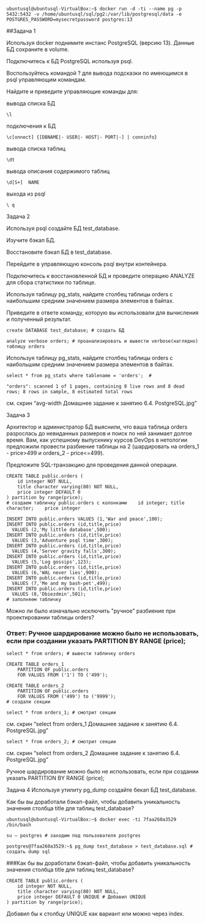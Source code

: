 ````
ubuntusql@ubuntusql-VirtualBox:~$ docker run -d -ti --name pg -p 5432:5432 -v /home/ubuntusql/sql/pg2:/var/lib/postgresql/data -e POSTGRES_PASSWORD=mysecretpassword postgres:13
````

##Задача 1

Используя docker поднимите инстанс PostgreSQL (версию 13). Данные БД сохраните в volume.

Подключитесь к БД PostgreSQL используя psql.

Воспользуйтесь командой \? для вывода подсказки по имеющимся в psql управляющим командам.

Найдите и приведите управляющие команды для:

вывода списка БД
````
\l
````
подключения к БД
````
\c[onnect] {[DBNAME|- USER|- HOST|- PORT|-] | conninfo}
````
вывода списка таблиц
````
\dt 
````
вывода описания содержимого таблиц
````
\d[S+]  NAME
````
выхода из psql
````
\ q
````

Задача 2

Используя psql создайте БД test_database.

Изучите бэкап БД.

Восстановите бэкап БД в test_database.

Перейдите в управляющую консоль psql внутри контейнера.

Подключитесь к восстановленной БД и проведите операцию ANALYZE для сбора статистики по таблице.

Используя таблицу pg_stats, найдите столбец таблицы orders с наибольшим средним значением размера элементов в байтах.

Приведите в ответе команду, которую вы использовали для вычисления и полученный результат.

````
create DATABASE test_database; # создать БД
````

````
analyze verbose orders; # проанализировать и вывести verbose(наглядно) таблицу orders 
````
Используя таблицу pg_stats, найдите столбец таблицы orders с наибольшим средним значением размера элементов в байтах.
````
select * from pg_stats where tablename = 'orders';  #

"orders": scanned 1 of 1 pages, containing 8 live rows and 8 dead rows; 8 rows in sample, 8 estimated total rows
````
см. скрин “avg-width Домашнее задание к занятию 6.4. PostgreSQL.jpg”

Задача 3

Архитектор и администратор БД выяснили, что ваша таблица orders разрослась до невиданных размеров и поиск по ней занимает долгое время. Вам, как успешному выпускнику курсов DevOps в нетологии предложили провести разбиение таблицы на 2 (шардировать на orders_1 - price>499 и orders_2 - price<=499).

Предложите SQL-транзакцию для проведения данной операции.

````
CREATE TABLE public.orders (
    id integer NOT NULL,
    title character varying(80) NOT NULL,
    price integer DEFAULT 0
) partition by range(price);
# создаем табличку public.orders с колонками    id integer; title character;    price integer
````

````
INSERT INTO public.orders VALUES (1,'War and peace',100);
INSERT INTO public.orders (id,title,price)
  VALUES (2,'My little database',500);
INSERT INTO public.orders (id,title,price)
  VALUES (3,'Adventure psql time',300);
INSERT INTO public.orders (id,title,price)
  VALUES (4,'Server gravity falls',300);
INSERT INTO public.orders (id,title,price)
  VALUES (5,'Log gossips',123);
INSERT INTO public.orders (id,title,price)
  VALUES (6,'WAL never lies',900);
INSERT INTO public.orders (id,title,price)
  VALUES (7,'Me and my bash-pet',499);
INSERT INTO public.orders (id,title,price)
  VALUES (8,'Dbiezdmin',501);
# заполняем табличку
````


Можно ли было изначально исключить "ручное" разбиение при проектировании таблицы orders?

### Ответ: Ручное шардирование можно было не использовать, если при создании указать PARTITION BY RANGE (price);


````
select * from orders; # вывести табличку orders

CREATE TABLE orders_1
    PARTITION OF public.orders
    FOR VALUES FROM ('1') TO ('499');

CREATE TABLE orders_2
    PARTITION OF public.orders
    FOR VALUES FROM ('499') to ('9999');
# создали секции
````
````
select * from orders_1; # смотрит секции
````
см. скрин “select from orders_1 Домашнее задание к занятию 6.4. PostgreSQL.jpg”
 
````
select * from orders_2; # смотрит секции
````

см. скрин “select from orders_2 Домашнее задание к занятию 6.4. PostgreSQL.jpg”

Ручное шардирование можно было не использовать, если при создании указать PARTITION BY RANGE (price);

Задача 4
Используя утилиту pg_dump создайте бекап БД test_database.

Как бы вы доработали бэкап-файл, чтобы добавить уникальность значения столбца title для таблиц test_database?
````
ubuntusql@ubuntusql-VirtualBox:~$ docker exec -ti 7faa260a3529 /bin/bash
````
````
su – postgres # заходим под пользователя postgres
````
````
postgres@7faa260a3529:~$ pg_dump test_database > test_database.sql # создать dump sql
````

###Как бы вы доработали бэкап-файл, чтобы добавить уникальность значения столбца title для таблиц test_database?
````
CREATE TABLE public.orders (
    id integer NOT NULL,
    title character varying(80) NOT NULL,
    price integer DEFAULT 0 UNIQUE # Добавил UNIQUE
) partition by range(price);
````
Добавил бы к столбцу UNIQUE как вариант или можно через index.